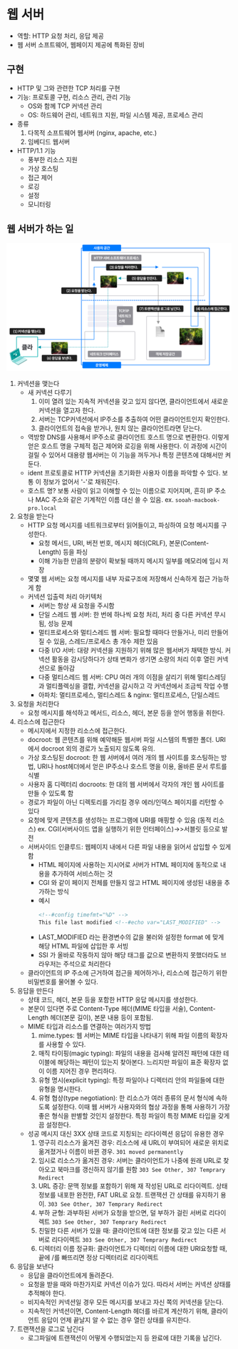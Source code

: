 # 웹 서버
- 역할: HTTP 요청 처리, 응답 제공
- 웹 서버 소프트웨어, 웹페이지 제공에 특화된 장비

## 구현
- HTTP 및 그와 관련한 TCP 처리를 구현
- 기능: 프로토콜 구현, 리소스 관리, 관리 기능
    * OS와 함께 TCP 커넥션 관리
    * OS: 하드웨어 관리, 네트워크 지원, 파일 시스템 제공, 프로세스 관리
- 종류
    1. 다목적 소프트웨어 웹서버 (nginx, apache, etc.)
    2. 임베디드 웹서버
- HTTP/1.1 기능
    * 풍부한 리소스 지원
    * 가상 호스팅
    * 접근 제어
    * 로깅
    * 설정
    * 모니터링

## 웹 서버가 하는 일
![HTTP04_01](../images/HTTP04_1.jpeg)
1. 커넥션을 맺는다
    * 새 커넥션 다루기
        1. 이미 열려 있는 지속적 커넥션을 갖고 있지 않다면, 클라이언트에서 새로운 커넥션을 열고자 한다.
        2. 서버는 TCP커넥션에서 IP주소를 추출하여 어떤 클라이언트인지 확인한다.
        3. 클라이언트의 접속을 받거나, 원치 않는 클라이언트라면 닫는다.
    * 역방향 DNS를 사용해서 IP주소로 클라이언트 호스트 명으로 변환한다. 이렇게 얻은 호스트 명을 구체적 접근 제어와 로깅을 위해 사용한다. 이 과정에 시간이 걸릴 수 있어서 대용량 웹서버는 이 기능을 꺼두거나 특정 콘텐츠에 대해서만 켜 둔다.
    * ident 프로토콜로 HTTP 커넥션을 초기화한 사용자 이름을 파악할 수 있다. 보통 이 정보가 없어서 '-'로 채워진다.
    * 호스트 명? 보통 사람이 읽고 이해할 수 있는 이름으로 지어지며, 흔히 IP 주소나 MAC 주소와 같은 기계적인 이름 대신 쓸 수 있음. ex. `sooah-macbook-pro.local`
2. 요청을 받는다
    * HTTP 요청 메시지를 네트워크로부터 읽어들이고, 파싱하여 요청 메시지를 구성한다.
        - 요청 메서드, URI, 버전 번호, 메시지 헤더(CRLF), 본문(Content-Length) 등을 파싱
        - 이해 가능한 만큼의 분량이 확보될 때까지 메시지 일부를 메모리에 임시 저장
    * 몇몇 웹 서버는 요청 메시지를 내부 자료구조에 저장해서 신속하게 접근 가능하게 함
    * 커넥션 입출력 처리 아키텍처
        - 서버는 항상 새 요청을 주시함
        - 단일 스레드 웹 서버: 한 번에 하나씩 요청 처리, 처리 중 다른 커넥션 무시됨, 성능 문제
        - 멀티프로세스와 멀티스레드 웹 서버: 필요할 때마다 만들거나, 미리 만들어질 수 있음, 스레드/프로세스 총 개수 제한 있음
        - 다중 I/O 서버: 대량 커넥션을 지원하기 위해 많은 웹서버가 채택한 방식. 커넥션 활동을 감시당하다가 상태 변화가 생기면 소량의 처리 이후 열린 커넥션으로 돌아감
        - 다중 멀티스레드 웹 서버: CPU 여러 개의 이점을 살리기 위해 멀티스레딩과 멀티플렉싱을 결합, 커넥션을 감시하고 각 커넥션에서 조금씩 작업 수행
        - 아파치: 멀티프로세스, 멀티스레드 & nginx: 멀티프로세스, 단일스레드
3. 요청을 처리한다
    * 요청 메시지를 해석하고 메서드, 리소스, 헤더, 본문 등을 얻어 행동을 취한다.
4. 리소스에 접근한다
    * 메시지에서 지정한 리소스에 접근한다.
    * docroot: 웹 콘텐츠를 위해 예약해둔 웹서버 파일 시스템의 특별한 폴더. URI에서 docroot 외의 경로가 노출되지 않도록 유의.
    * 가상 호스팅된 docroot: 한 웹 서버에서 여러 개의 웹 사이트를 호스팅하는 방법, URI나 host헤더에서 얻은 IP주소나 호스트 명을 이용, 올바른 문서 루트를 식별
    * 사용자 홈 디렉터리 docroots: 한 대의 웹 서버에서 각자의 개인 웹 사이트를 만들 수 있도록 함
    * 경로가 파일이 아닌 디렉토리를 가리킬 경우 에러/인덱스 페이지를 리턴할 수 있다
    * 요청에 맞게 콘텐츠를 생성하는 프로그램에 URI를 매핑할 수 있음 (동적 리소스) ex. CGI(서버사이드 앱을 실행하기 위한 인터페이스)->>서블릿 등으로 발전
    * 서버사이드 인클루드: 웹페이지 내에서 다른 파일 내용을 읽어서 삽입할 수 있게 함
        - HTML 페이지에 사용하는 지시어로 서버가 HTML 페이지에 동적으로 내용을 추가하여 서비스하는 것
        - CGI 와 같이 페이지 전체를 만들지 않고 HTML 페이지에 생성된 내용을 추가하는 방식
        - 예시
          ```html
          <!--#config timefmt="%D" -->
          This file last modified <!--#echo var="LAST_MODIFIED" -->
          ``` 
        - LAST_MODIFIED 라는 환경변수의 값을 불러와 설정한 format 에 맞게 해당 HTML 파일에 삽입한 후 서빙
        - SSI 가 올바로 작동하지 않아 해당 태그를 값으로 변환하지 못했더라도 브라우저는 주석으로 처리한다
    * 클라이언트의 IP 주소에 근거하여 접근을 제어하거나, 리소스에 접근하기 위한 비밀번호를 물어볼 수 있다.
5. 응답을 만든다
    * 상태 코드, 헤더, 본문 등을 포함한 HTTP 응답 메시지를 생성한다.
    * 본문이 있다면 주로 Content-Type 헤더(MIME 타입을 서술), Content-Length 헤더(본문 길이), 본문 내용 등이 포함됨.
    * MIME 타입과 리소스를 연결하는 여러가지 방법
        1. mime.types: 웹 서버는 MIME 타입을 나타내기 위해 파일 이름의 확장자를 사용할 수 있다.
        2. 매직 타이핑(magic typing): 파일의 내용을 검사해 알려진 패턴에 대한 테이블에 해당하는 패턴이 있는지 찾아본다. 느리지만 파일이 표준 확장자 없이 이름 지어진 경우 편리하다.
        3. 유형 명시(explicit typing): 특정 파일이나 디렉터리 안의 파일들에 대한 유형을 명시한다.
        4. 유형 협상(type negotiation): 한 리소스가 여러 종류의 문서 형식에 속하도록 설정한다. 이때 웹 서버가 사용자와의 협상 과정을 통해 사용하기 가장 좋은 형식을 판별할 것인지 설정한다. 특정 파일이 특정 MIME 타입을 갖게끔 설정한다. 
    * 성공 메시지 대신 3XX 상태 코드로 지칭되는 리다이렉션 응답이 유용한 경우
        1. 영구히 리소스가 옮겨진 경우: 리소스에 새 URL이 부여되어 새로운 위치로 옮겨졌거나 이름이 바뀐 경우. `301 moved permanently`
        2. 임시로 리소스가 옮겨진 경우: 서버는 클라이언트가 나중에 원래 URL로 찾아오고 북마크를 갱신하지 않기를 원함 `303 See Other, 307 Temprary Redirect`
        3. URL 증강: 문맥 정보를 포함하기 위해 재 작성된 URL로 리다이렉트. 상태 정보를 내포한 완전한, FAT URL로 요청. 트랜잭션 간 상태를 유지하기 용이. `303 See Other, 307 Temprary Redirect`
        4. 부하 균형: 과부하된 서버가 요청을 받으면, 덜 부하가 걸린 서버로 리다이렉트 `303 See Other, 307 Temprary Redirect`
        5. 친밀한 다른 서버가 있을 때: 클라이언트에 대한 정보를 갖고 있는 다른 서버로 리다이렉트 `303 See Other, 307 Temprary Redirect`
        6. 디렉터리 이름 정규화: 클라이언트가 디렉터리 이름에 대한 URI요청할 때, 끝에 /를 빠뜨리면 정상 디렉터리로 리다이렉트
6. 응답을 보낸다
    * 응답을 클라이언트에게 돌려준다.
    * 요청을 받을 때와 마찬가지로 커넥션 이슈가 있다. 따라서 서버는 커넥션 상태를 추적해야 한다.
    * 비지속적인 커넥션일 경우 모든 메시지를 보내고 자신 쪽의 커넥션을 닫는다.
    * 지속적인 커넥션이면, Content-Length 헤더를 바르게 계산하기 위해, 클라이언트 응답이 언제 끝날지 알 수 없는 경우 열린 상태를 유지한다.
7. 트랜잭션을 로그로 남긴다
    * 로그파일에 트랜잭션이 어떻게 수행되었는지 등 완료에 대한 기록을 남긴다.